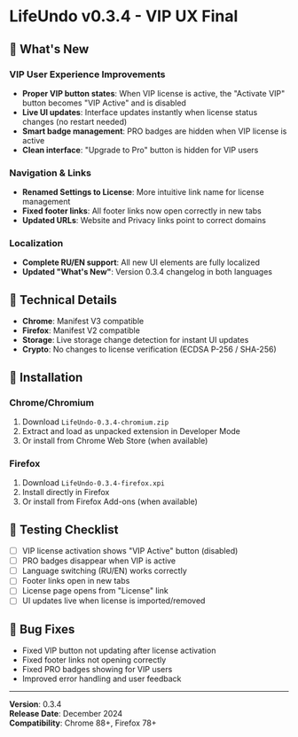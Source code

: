# LifeUndo v0.3.4 - VIP UX Final

## 🎯 What's New

### VIP User Experience Improvements
- **Proper VIP button states**: When VIP license is active, the "Activate VIP" button becomes "VIP Active" and is disabled
- **Live UI updates**: Interface updates instantly when license status changes (no restart needed)
- **Smart badge management**: PRO badges are hidden when VIP license is active
- **Clean interface**: "Upgrade to Pro" button is hidden for VIP users

### Navigation & Links
- **Renamed Settings to License**: More intuitive link name for license management
- **Fixed footer links**: All footer links now open correctly in new tabs
- **Updated URLs**: Website and Privacy links point to correct domains

### Localization
- **Complete RU/EN support**: All new UI elements are fully localized
- **Updated "What's New"**: Version 0.3.4 changelog in both languages

## 🔧 Technical Details

- **Chrome**: Manifest V3 compatible
- **Firefox**: Manifest V2 compatible  
- **Storage**: Live storage change detection for instant UI updates
- **Crypto**: No changes to license verification (ECDSA P-256 / SHA-256)

## 🚀 Installation

### Chrome/Chromium
1. Download `LifeUndo-0.3.4-chromium.zip`
2. Extract and load as unpacked extension in Developer Mode
3. Or install from Chrome Web Store (when available)

### Firefox
1. Download `LifeUndo-0.3.4-firefox.xpi`
2. Install directly in Firefox
3. Or install from Firefox Add-ons (when available)

## 📝 Testing Checklist

- [ ] VIP license activation shows "VIP Active" button (disabled)
- [ ] PRO badges disappear when VIP is active
- [ ] Language switching (RU/EN) works correctly
- [ ] Footer links open in new tabs
- [ ] License page opens from "License" link
- [ ] UI updates live when license is imported/removed

## 🐛 Bug Fixes

- Fixed VIP button not updating after license activation
- Fixed footer links not opening correctly
- Fixed PRO badges showing for VIP users
- Improved error handling and user feedback

---

**Version**: 0.3.4  
**Release Date**: December 2024  
**Compatibility**: Chrome 88+, Firefox 78+








